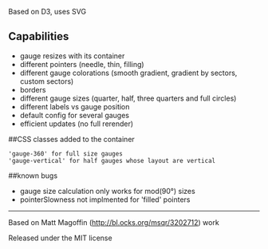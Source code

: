 

Based on D3, uses SVG


## Capabilities


* gauge resizes with its container
* different pointers (needle, thin, filling)
* different gauge colorations (smooth gradient, gradient by sectors, custom sectors)
* borders
* different gauge sizes (quarter, half, three quarters and full circles) 
* different labels vs gauge position
* default config for several gauges
* efficient updates (no full rerender)
 	
##CSS classes added to the container

	'gauge-360' for full size gauges
	'gauge-vertical' for half gauges whose layout are vertical
 	
##known bugs 

* gauge size calculation only works for mod(90°) sizes
* pointerSlowness not implmented for 'filled' pointers
	
	
---
Based on Matt Magoffin (http://bl.ocks.org/msqr/3202712) work

Released under the MIT license